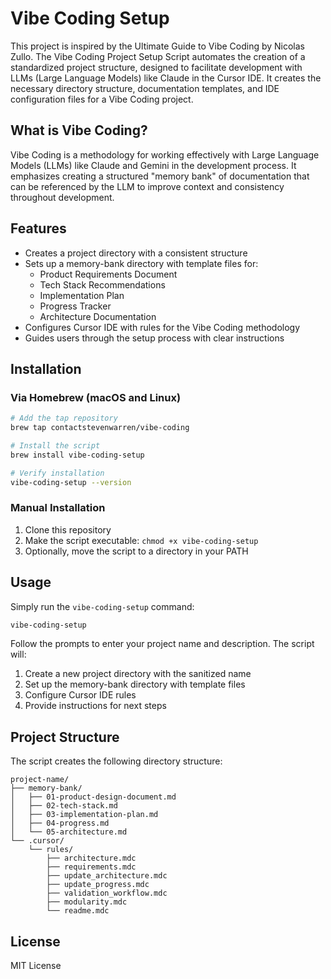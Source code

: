 # Vibe Coding Setup

This project is inspired by the Ultimate Guide to Vibe Coding by Nicolas Zullo. The Vibe Coding Project Setup Script automates the creation of a standardized project structure, designed to facilitate development with LLMs (Large Language Models) like Claude in the Cursor IDE. It creates the necessary directory structure, documentation templates, and IDE configuration files for a Vibe Coding project.

## What is Vibe Coding?

Vibe Coding is a methodology for working effectively with Large Language Models (LLMs) like Claude and Gemini in the development process. It emphasizes creating a structured "memory bank" of documentation that can be referenced by the LLM to improve context and consistency throughout development.

## Features

- Creates a project directory with a consistent structure
- Sets up a memory-bank directory with template files for:
  - Product Requirements Document
  - Tech Stack Recommendations
  - Implementation Plan
  - Progress Tracker
  - Architecture Documentation
- Configures Cursor IDE with rules for the Vibe Coding methodology
- Guides users through the setup process with clear instructions

## Installation

### Via Homebrew (macOS and Linux)

```bash
# Add the tap repository
brew tap contactstevenwarren/vibe-coding

# Install the script
brew install vibe-coding-setup

# Verify installation
vibe-coding-setup --version
```

### Manual Installation

1. Clone this repository
2. Make the script executable: `chmod +x vibe-coding-setup`
3. Optionally, move the script to a directory in your PATH

## Usage

Simply run the `vibe-coding-setup` command:

```bash
vibe-coding-setup
```

Follow the prompts to enter your project name and description. The script will:

1. Create a new project directory with the sanitized name
2. Set up the memory-bank directory with template files
3. Configure Cursor IDE rules
4. Provide instructions for next steps

## Project Structure

The script creates the following directory structure:

```
project-name/
├── memory-bank/
│   ├── 01-product-design-document.md
│   ├── 02-tech-stack.md
│   ├── 03-implementation-plan.md
│   ├── 04-progress.md
│   └── 05-architecture.md
└── .cursor/
    └── rules/
        ├── architecture.mdc
        ├── requirements.mdc
        ├── update_architecture.mdc
        ├── update_progress.mdc
        ├── validation_workflow.mdc
        ├── modularity.mdc
        └── readme.mdc
```

## License

MIT License 